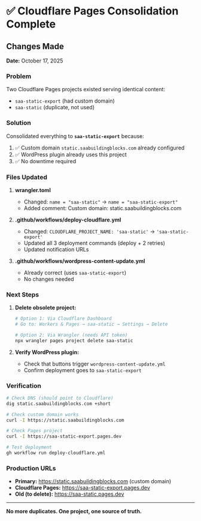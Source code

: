 # ✅ Cloudflare Pages Consolidation Complete

## Changes Made

**Date:** October 17, 2025

### Problem
Two Cloudflare Pages projects existed serving identical content:
- `saa-static-export` (had custom domain)
- `saa-static` (duplicate, not used)

### Solution
Consolidated everything to **`saa-static-export`** because:
1. ✅ Custom domain `static.saabuildingblocks.com` already configured
2. ✅ WordPress plugin already uses this project
3. ✅ No downtime required

### Files Updated

1. **wrangler.toml**
   - Changed: `name = "saa-static"` → `name = "saa-static-export"`
   - Added comment: Custom domain: static.saabuildingblocks.com

2. **.github/workflows/deploy-cloudflare.yml**
   - Changed: `CLOUDFLARE_PROJECT_NAME: 'saa-static'` → `'saa-static-export'`
   - Updated all 3 deployment commands (deploy + 2 retries)
   - Updated notification URLs

3. **.github/workflows/wordpress-content-update.yml**
   - Already correct (uses `saa-static-export`)
   - No changes needed

### Next Steps

1. **Delete obsolete project:**
   ```bash
   # Option 1: Via Cloudflare Dashboard
   # Go to: Workers & Pages → saa-static → Settings → Delete

   # Option 2: Via Wrangler (needs API token)
   npx wrangler pages project delete saa-static
   ```

2. **Verify WordPress plugin:**
   - Check that buttons trigger `wordpress-content-update.yml`
   - Confirm deployment goes to `saa-static-export`

### Verification

```bash
# Check DNS (should point to Cloudflare)
dig static.saabuildingblocks.com +short

# Check custom domain works
curl -I https://static.saabuildingblocks.com

# Check Pages project
curl -I https://saa-static-export.pages.dev

# Test deployment
gh workflow run deploy-cloudflare.yml
```

### Production URLs

- **Primary:** https://static.saabuildingblocks.com (custom domain)
- **Cloudflare Pages:** https://saa-static-export.pages.dev
- **Old (to delete):** https://saa-static.pages.dev

---

**No more duplicates. One project, one source of truth.**
